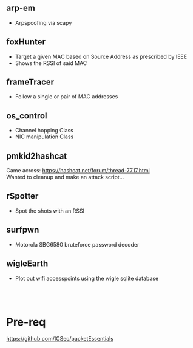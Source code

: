## arp-em
* Arpspoofing via scapy

## foxHunter
* Target a given MAC based on Source Address as prescribed by IEEE
* Shows the RSSI of said MAC

## frameTracer
* Follow a single or pair of MAC addresses

## os_control
* Channel hopping Class
* NIC manipulation Class

## pmkid2hashcat
Came across:
https://hashcat.net/forum/thread-7717.html</br>
Wanted to cleanup and make an attack script...

## rSpotter
* Spot the shots with an RSSI

## surfpwn
* Motorola SBG6580 bruteforce password decoder

## wigleEarth
* Plot out wifi accesspoints using the wigle sqlite database
</br></br>
</br></br>
# Pre-req
https://github.com/ICSec/packetEssentials
